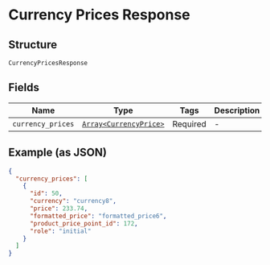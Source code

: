 
# Currency Prices Response

## Structure

`CurrencyPricesResponse`

## Fields

| Name | Type | Tags | Description |
|  --- | --- | --- | --- |
| `currency_prices` | [`Array<CurrencyPrice>`](../../doc/models/currency-price.md) | Required | - |

## Example (as JSON)

```json
{
  "currency_prices": [
    {
      "id": 50,
      "currency": "currency8",
      "price": 233.74,
      "formatted_price": "formatted_price6",
      "product_price_point_id": 172,
      "role": "initial"
    }
  ]
}
```

